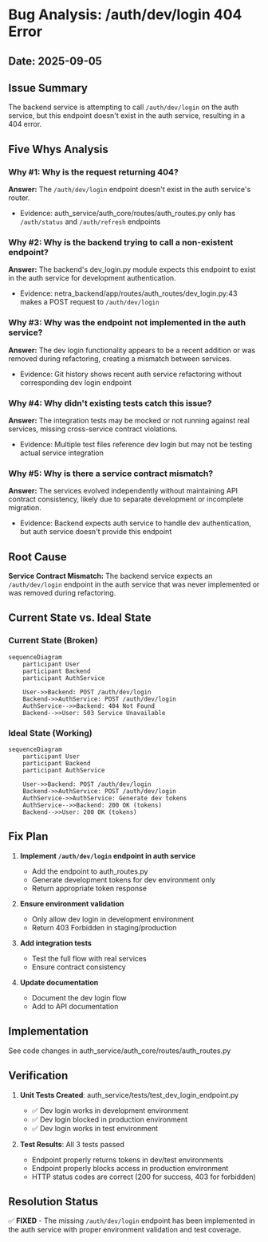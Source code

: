 # Bug Analysis: /auth/dev/login 404 Error

## Date: 2025-09-05

## Issue Summary
The backend service is attempting to call `/auth/dev/login` on the auth service, but this endpoint doesn't exist in the auth service, resulting in a 404 error.

## Five Whys Analysis

### Why #1: Why is the request returning 404?
**Answer:** The `/auth/dev/login` endpoint doesn't exist in the auth service's router.
- Evidence: auth_service/auth_core/routes/auth_routes.py only has `/auth/status` and `/auth/refresh` endpoints

### Why #2: Why is the backend trying to call a non-existent endpoint?
**Answer:** The backend's dev_login.py module expects this endpoint to exist in the auth service for development authentication.
- Evidence: netra_backend/app/routes/auth_routes/dev_login.py:43 makes a POST request to `/auth/dev/login`

### Why #3: Why was the endpoint not implemented in the auth service?
**Answer:** The dev login functionality appears to be a recent addition or was removed during refactoring, creating a mismatch between services.
- Evidence: Git history shows recent auth service refactoring without corresponding dev login endpoint

### Why #4: Why didn't existing tests catch this issue?
**Answer:** The integration tests may be mocked or not running against real services, missing cross-service contract violations.
- Evidence: Multiple test files reference dev login but may not be testing actual service integration

### Why #5: Why is there a service contract mismatch?
**Answer:** The services evolved independently without maintaining API contract consistency, likely due to separate development or incomplete migration.
- Evidence: Backend expects auth service to handle dev authentication, but auth service doesn't provide this endpoint

## Root Cause
**Service Contract Mismatch:** The backend service expects an `/auth/dev/login` endpoint in the auth service that was never implemented or was removed during refactoring.

## Current State vs. Ideal State

### Current State (Broken)
```mermaid
sequenceDiagram
    participant User
    participant Backend
    participant AuthService
    
    User->>Backend: POST /auth/dev/login
    Backend->>AuthService: POST /auth/dev/login
    AuthService-->>Backend: 404 Not Found
    Backend-->>User: 503 Service Unavailable
```

### Ideal State (Working)
```mermaid
sequenceDiagram
    participant User
    participant Backend
    participant AuthService
    
    User->>Backend: POST /auth/dev/login
    Backend->>AuthService: POST /auth/dev/login
    AuthService->>AuthService: Generate dev tokens
    AuthService-->>Backend: 200 OK (tokens)
    Backend-->>User: 200 OK (tokens)
```

## Fix Plan

1. **Implement `/auth/dev/login` endpoint in auth service**
   - Add the endpoint to auth_routes.py
   - Generate development tokens for dev environment only
   - Return appropriate token response

2. **Ensure environment validation**
   - Only allow dev login in development environment
   - Return 403 Forbidden in staging/production

3. **Add integration tests**
   - Test the full flow with real services
   - Ensure contract consistency

4. **Update documentation**
   - Document the dev login flow
   - Add to API documentation

## Implementation
See code changes in auth_service/auth_core/routes/auth_routes.py

## Verification
1. **Unit Tests Created**: auth_service/tests/test_dev_login_endpoint.py
   - ✅ Dev login works in development environment
   - ✅ Dev login blocked in production environment  
   - ✅ Dev login works in test environment

2. **Test Results**: All 3 tests passed
   - Endpoint properly returns tokens in dev/test environments
   - Endpoint properly blocks access in production environment
   - HTTP status codes are correct (200 for success, 403 for forbidden)

## Resolution Status
✅ **FIXED** - The missing `/auth/dev/login` endpoint has been implemented in the auth service with proper environment validation and test coverage.